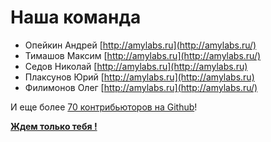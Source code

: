 Наша команда
============

- Опейкин Андрей [http://amylabs.ru](http://amylabs.ru/)
- Тимашов Максим  [http://amylabs.ru](http://amylabs.ru/)
- Седов Николай [http://amylabs.ru](http://amylabs.ru)
- Плаксунов Юрий [http://amylabs.ru](http://amylabs.ru)
- Филимонов Олег [http://amylabs.ru](http://amylabs.ru/)

И еще более [70 контрибьюторов на Github](https://github.com/yupe/yupe/graphs/contributors)!

**[Ждем только тебя !](http://yupe.ru/contacts)**
